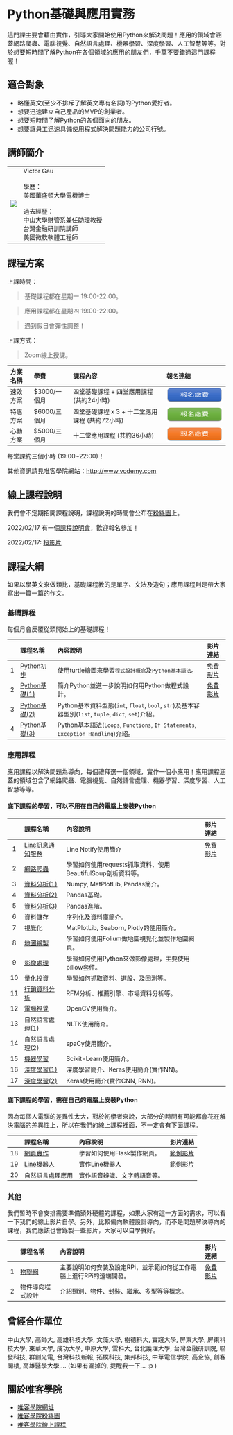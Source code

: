 # Python基礎與應用實務

這門課主要會藉由實作，引導大家開始使用Python來解決問題！應用的領域會涵蓋網路爬蟲、電腦視覺、自然語言處理、機器學習、深度學習、人工智慧等等。對於想要短時間了解Python在各個領域的應用的朋友們，千萬不要錯過這門課程喔！

## 適合對象

* 略懂英文(至少不排斥了解英文專有名詞)的Python愛好者。
* 想要迅速建立自己產品的MVP的創業者。
* 想要短時間了解Python的各個面向的朋友。
* 想要讓員工迅速具備使用程式解決問題能力的公司行號。

## 講師簡介
<table>
<tr>
<td><img src="https://avatars.githubusercontent.com/u/4385309?v=4" width="200"></td>
<td>Victor Gau<br><br>學歷：<br>美國華盛頓大學電機博士<br><br>過去經歷：<br>中山大學財管系兼任助理教授<br>台灣金融研訓院講師<br>美國微軟軟體工程師<br></td>
</tr>
</table>

## 課程方案

上課時間：

> 基礎課程都在星期一 19:00-22:00。

> 應用課程都在星期四 19:00-22:00。

> 遇到假日會彈性調整！

上課方式：

> Zoom線上授課。

|方案名稱|學費|課程內容|報名連結|
|:--|:--|:--|:--|
|速效方案|$3000/一個月|四堂基礎課程 + 四堂應用課程 (共約24小時)|<a href="https://p.ecpay.com.tw/F1D6B24"><img src="images/blue.png" /></a>|
|特惠方案|$6000/三個月|四堂基礎課程 x 3 + 十二堂應用課程 (共約72小時)|<a href="https://p.ecpay.com.tw/FE6708F"><img src="images/green.png" /></a>|
|心動方案|$5000/三個月|十二堂應用課程 (共約36小時)|<a href="https://p.ecpay.com.tw/4082EFA"><img src="images/orange.png" /></a>|

每堂課約三個小時 (19:00~22:00)！

其他資訊請見唯客學院網站：http://www.vcdemy.com

## 線上課程說明

我們會不定期招開課程說明，課程說明的時間會公布在[粉絲團](https://www.facebook.com/KHPYAcademy)上。

2022/02/17 有一個[課程說明會](https://kaohsiungpy.kktix.cc/events/202202171900)，歡迎報名參加！

2022/02/17: [投影片](https://reurl.cc/nEpNpD)


## 課程大綱

如果以學英文來做類比，基礎課程教的是單字、文法及造句；應用課程則是帶大家寫出一篇一篇的作文。

### 基礎課程

每個月會反覆從頭開始上的基礎課程！

||課程名稱|內容說明|影片連結|
|:-:|:--|:--|:--|
|1|[Python初步](https://github.com/victorgau/khpy_python_beginners)|使用turtle繪圖來學習`程式設計概念`及`Python基本語法`。|[免費影片](https://www.youtube.com/watch?v=SFa0rFkJbVI&list=PLj4JWjo5dOC6n1jxY6CfOLp1ut4JcQicv)|
|2|[Python基礎(1)](https://github.com/victorgau/khpy_python_basics)|簡介Python並進一步說明如何用Python做程式設計。|[免費影片](https://khpy.teachable.com/p/simple-python-applications)|
|3|[Python基礎(2)](https://github.com/victorgau/khpy_python_basics)|Python基本資料型態(`int`, `float`, `bool`, `str`)及基本容器型別(`list`, `tuple`, `dict`, `set`)介紹。||
|4|[Python基礎(3)](https://github.com/victorgau/khpy_python_basics)|Python基本語法(`Loops`, `Functions`, `If Statements`, `Exception Handling`)介紹。||

### 應用課程

應用課程以解決問題為導向，每個禮拜選一個領域，實作一個小應用！應用課程涵蓋的領域包含了網路爬蟲、電腦視覺、自然語言處理、機器學習、深度學習、人工智慧等等。

#### 底下課程的學習，可以不用在自己的電腦上安裝Python

||課程名稱|內容說明|影片連結|
|:-:|:--|:--|:--|
|1|[Line訊息通知服務](https://github.com/victorgau/khpy_linenotify_intro)|Line Notify使用簡介|[免費影片](https://www.youtube.com/watch?v=dch8UHIgNAI&list=PLj4JWjo5dOC4ipFy5ODaMXsMYcBpZOp45)|
|2|[網路爬蟲](https://github.com/victorgau/khpy_web_crawler_intro)|學習如何使用requests抓取資料、使用BeautifulSoup剖析資料等。||
|3|[資料分析(1)](https://github.com/victorgau/khpy_data_analysis_intro)|Numpy, MatPlotLib, Pandas簡介。||
|4|[資料分析(2)](https://github.com/victorgau/khpy_pandas_intro)|Pandas基礎。||
|5|[資料分析(3)](https://github.com/victorgau/khpy_pandas_intro)|Pandas進階。||
|6|資料儲存|序列化及資料庫簡介。||
|7|視覺化|MatPlotLib, Seaborn, Plotly的使用簡介。||
|8|[地圖繪製](https://github.com/victorgau/khpy_folium_intro)|學習如何使用Folium做地圖視覺化並製作地圖網頁。||
|9|[影像處理](https://github.com/victorgau/khpy_image_processing_intro)|學習如何使用Python來做影像處理，主要使用pillow套件。||
|10|[量化投資](https://github.com/victorgau/khpy_quant_intro)|學習如何抓取資料、選股、及回測等。||
|11|[行銷資料分析](https://github.com/victorgau/khpy_marketing_analytics_intro)|RFM分析、推薦引擎、市場資料分析等。||
|12|[電腦視覺](https://github.com/victorgau/khpy_opencv_intro)|OpenCV使用簡介。||
|13|自然語言處理(1)|NLTK使用簡介。||
|14|自然語言處理(2)|spaCy使用簡介。||
|15|[機器學習](https://github.com/victorgau/khpy_sklearn_intro)|Scikit-Learn使用簡介。||
|16|[深度學習(1)](https://github.com/victorgau/khpy_keras_intro)|深度學習簡介、Keras使用簡介(實作NN)。||
|17|[深度學習(2)](https://github.com/victorgau/khpy_keras_intro)|Keras使用簡介(實作CNN, RNN)。||

#### 底下課程的學習，需在自己的電腦上安裝Python

因為每個人電腦的差異性太大，對於初學者來說，大部分的時間有可能都會花在解決電腦的差異性上，所以在我們的線上課程裡面，不一定會有下面課程。

||課程名稱|內容說明|影片連結|
|:-:|:--|:--|:--|
|18|[網頁實作](https://github.com/victorgau/khpy_flask_intro)|學習如何使用Flask製作網頁。|[範例影片](https://youtu.be/nYF3jIeq580)|
|19|[Line機器人](https://github.com/victorgau/khpy_linebot_intro)|實作Line機器人|[範例影片](https://youtu.be/PakBk5F3O5w)|
|20|自然語言處理應用|實作語音辨識、文字轉語音等。||

### 其他

我們暫時不會安排需要準備額外硬體的課程，如果大家有這一方面的需求，可以看一下我們的線上影片自學。另外，比較偏向軟體設計導向，而不是問題解決導向的課程，我們應該也會錄製一些影片，大家可以自學就好。

||課程名稱|內容說明|影片連結|
|:-:|:--|:--|:--|
|1|[物聯網](https://github.com/victorgau/khpy_rpi_intro)|主要說明如何安裝及設定RPi，並示範如何從工作電腦上進行RPi的遠端開發。|[免費影片](https://www.youtube.com/playlist?list=PLj4JWjo5dOC6Ec1GVeNoOMWilvKt99LlU)|
|2|物件導向程式設計|介紹類別、物件、封裝、繼承、多型等等概念。||


## 曾經合作單位

中山大學, 高師大, 高雄科技大學, 文藻大學, 樹德科大, 實踐大學, 屏東大學, 屏東科技大學, 東華大學, 成功大學, 中原大學, 雲科大, 台北護理大學, 台灣金融研訓院, 聯發科技, 群創光電, 台灣科技新報, 拓樸科技, 集邦科技, 中華電信學院, 高企協, 創客閣樓, 高雄醫學大學,... (如果有漏掉的, 提醒我一下... :p )

## 關於唯客學院

* [唯客學院網址](http://www.vcdemy.com)
* [唯客學院粉絲團](https://www.facebook.com/KHPYAcademy/)
* [唯客學院線上課程](https://khpy.teachable.com)
